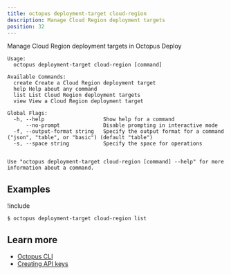 ```yaml
---
title: octopus deployment-target cloud-region
description: Manage Cloud Region deployment targets
position: 32
---
```


Manage Cloud Region deployment targets in Octopus Deploy


```text
Usage:
  octopus deployment-target cloud-region [command]

Available Commands:
  create Create a Cloud Region deployment target
  help Help about any command
  list List Cloud Region deployment targets
  view View a Cloud Region deployment target

Global Flags:
  -h, --help                   Show help for a command
      --no-prompt              Disable prompting in interactive mode
  -f, --output-format string   Specify the output format for a command ("json", "table", or "basic") (default "table")
  -s, --space string           Specify the space for operations


Use "octopus deployment-target cloud-region [command] --help" for more information about a command.
```

## Examples

!include <samples-instance>


```text
$ octopus deployment-target cloud-region list

```

## Learn more

- [Octopus CLI](/docs/octopus-rest-api/cli/index.md)
- [Creating API keys](/docs/octopus-rest-api/how-to-create-an-api-key.md)